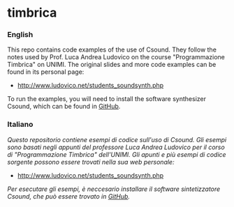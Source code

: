 # timbrica

### English

This repo contains code examples of the use of Csound. They follow the notes
used by Prof. Luca Andrea Ludovico on the course "Programmazione Timbrica" on
UNIMI. The original slides and more code examples can be found in its personal page:

* http://www.ludovico.net/students_soundsynth.php

To run the examples, you will need to install the software synthesizer Csound,
which can be found in [GitHub](https://github.com/csound/csound).
  
### Italiano
  
*Questo repositorio contiene esempi di codice sull'uso di Csound. 
 Gli esempi sono basati negli appunti del professore Luca Andrea Ludovico per 
 il corso di "Programmazione Timbrica" dell'UNIMI. Gli apunti e più esempi di
 codice sorgente possono essere trovati nella sua web personale:*

* http://www.ludovico.net/students_soundsynth.php

*Per esecutare gli esempi, è neccesario installare il software sintetizzatore
 Csound, che può essere trovato in [GitHub](https://github.com/csound/csound).*

